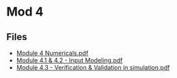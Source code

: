 # Mod 4

## Files

- [Module 4 Numericals.pdf](Module%204%20Numericals.pdf)
- [Module 4.1 & 4.2 - Input Modeling.pdf](Module%204.1%20%26%204.2%20-%20Input%20Modeling.pdf)
- [Module 4.3 - Verification & Validation in simulation.pdf](Module%204.3%20-%20Verification%20%26%20Validation%20in%20simulation.pdf)
